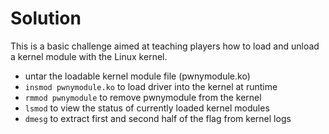 # Solution

This is a basic challenge aimed at teaching players how to load and unload a kernel module with the Linux kernel.

- untar the loadable kernel module file (pwnymodule.ko)
- `insmod pwnymodule.ko` to load driver into the kernel at runtime
- `rmmod pwnymodule` to remove pwnymodule from the kernel
- `lsmod` to view the status of currently loaded kernel modules
- `dmesg` to extract first and second half of the flag from kernel logs


